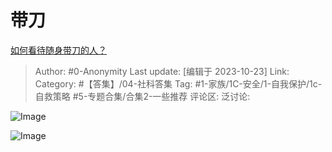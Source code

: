 # 带刀
[如何看待随身带刀的人？](https://www.zhihu.com/question/41645638/answer/3260476867)

> Author: #0-Anonymity
> Last update: [编辑于 2023-10-23]
> Link:
> Category: #【答集】/04-社科答集 
> Tag: #1-家族/1C-安全/1-自我保护/1c-自救策略 #5-专题合集/合集2-一些推荐 
> 评论区:
> 泛讨论:

![Image](https://picx.zhimg.com/50/v2-4fc2e73f58d7b578e137ca2bb9c67efd_720w.jpg?source=1940ef5c)

![Image](https://pica.zhimg.com/50/v2-d5b11fe418a23eedd30febc112a3d8dd_720w.jpg?source=1940ef5c)